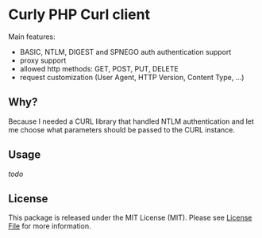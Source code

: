 Curly PHP Curl client
=====================

Main features:

- BASIC, NTLM, DIGEST and SPNEGO auth authentication support
- proxy support
- allowed http methods: GET, POST, PUT, DELETE
- request customization (User Agent, HTTP Version, Content Type, ...)

## Why?

Because I needed a CURL library that handled NTLM authentication and
let me choose what parameters should be passed to the CURL instance.

## Usage

*todo*

## License

This package is released under the MIT License (MIT).
Please see [License File](LICENSE) for more information.
